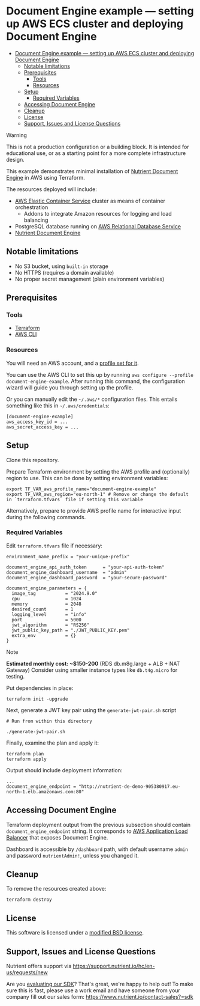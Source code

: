 # Document Engine example — setting up AWS ECS cluster and deploying Document Engine

- [Document Engine example — setting up AWS ECS cluster and deploying Document Engine](#document-engine-example--setting-up-aws-ecs-cluster-and-deploying-document-engine)
  - [Notable limitations](#notable-limitations)
  - [Prerequisites](#prerequisites)
    - [Tools](#tools)
    - [Resources](#resources)
  - [Setup](#setup)
    - [Required Variables](#required-variables)
  - [Accessing Document Engine](#accessing-document-engine)
  - [Cleanup](#cleanup)
  - [License](#license)
  - [Support, Issues and License Questions](#support-issues-and-license-questions)

> [!WARNING]
> This is not a production configuration or a building block. 
> It is intended for educational use, or as a starting point for a more complete infrastructure design.

This example demonstrates minimal installation of [Nutrient Document Engine](https://www.nutrient.io/guides/document-engine/) in AWS using Terraform.

The resources deployed will include:
 * [AWS Elastic Container Service](https://docs.aws.amazon.com/AmazonECS/latest/developerguide/Welcome.html) cluster as means of container orchestration
   * Addons to integrate Amazon resources for logging and load balancing
 * PostgreSQL database running on [AWS Relational Database Service](https://aws.amazon.com/rds/)
 * [Nutrient Document Engine](https://www.nutrient.io/guides/document-engine/)

## Notable limitations

* No S3 bucket, using `built-in` storage
* No HTTPS (requires a domain available)
* No proper secret management (plain environment variables)

## Prerequisites

### Tools

* [Terraform](https://developer.hashicorp.com/terraform/tutorials/aws-get-started/install-cli)
* [AWS CLI](https://docs.aws.amazon.com/cli/latest/userguide/getting-started-install.html)

### Resources

You will need an AWS account, and a [profile set for it](https://docs.aws.amazon.com/cli/latest/userguide/cli-configure-files.html#cli-configure-files-using-profiles).

You can use the AWS CLI to set this up by running `aws configure --profile document-engine-example`. After running this command, the configuration wizard will guide you through setting up the profile. 

Or you can manually edit the `~/.aws/*` configuration files. 
This entails something like this in `~/.aws/credentials`:


```
[document-engine-example]
aws_access_key_id = ...
aws_secret_access_key = ...
```

## Setup

Clone this repository.

Prepare Terraform environment by setting the AWS profile and (optionally) region to use. This can be done by setting environment variables:

```shell
export TF_VAR_aws_profile_name="document-engine-example"
export TF_VAR_aws_region="eu-north-1" # Remove or change the default in `terraform.tfvars` file if setting this variable
```

Alternatively, prepare to provide AWS profile name for interactive input during the following commands.

### Required Variables

Edit `terraform.tfvars` file if necessary:

```hcl
environment_name_prefix = "your-unique-prefix"

document_engine_api_auth_token      = "your-api-auth-token"
document_engine_dashboard_username  = "admin"
document_engine_dashboard_password  = "your-secure-password"

document_engine_parameters = {
  image_tag           = "2024.9.0"
  cpu                 = 1024
  memory              = 2048
  desired_count       = 1
  logging_level       = "info"
  port                = 5000
  jwt_algorithm       = "RS256"
  jwt_public_key_path = "./JWT_PUBLIC_KEY.pem"
  extra_env           = {}
}
```

> [!NOTE]
> **Estimated monthly cost: ~$150-200** (RDS db.m8g.large + ALB + NAT Gateway)
> Consider using smaller instance types like `db.t4g.micro` for testing.

Put dependencies in place:

```shell
terraform init -upgrade
```

Next, generate a JWT key pair using the `generate-jwt-pair.sh` script

```shell
# Run from within this directory

./generate-jwt-pair.sh
```

Finally, examine the plan and apply it:

```shell
terraform plan
terraform apply
```

Output should include deployment information: 

```
...
document_engine_endpoint = "http://nutrient-de-demo-905380917.eu-north-1.elb.amazonaws.com:80"
```

## Accessing Document Engine

Terraform deployment output from the previous subsection should contain `document_engine_endpoint` string. 
It corresponds to [AWS Application Load Balancer](https://docs.aws.amazon.com/elasticloadbalancing/latest/application/introduction.html) that exposes Document Engine. 

Dashboard is accessible by `/dashboard` path, with default username `admin` and password `nutrientAdmin!`, unless you changed it.

## Cleanup

To remove the resources created above: 

```shell
terraform destroy
```

## License

This software is licensed under a [modified BSD license](LICENSE).

## Support, Issues and License Questions

Nutrient offers support via https://support.nutrient.io/hc/en-us/requests/new

Are you [evaluating our SDK](https://www.nutrient.io/sdk/try)? That's great, we're happy to help out! To make sure this is fast, please use a work email and have someone from your company fill out our sales form: https://www.nutrient.io/contact-sales?=sdk
